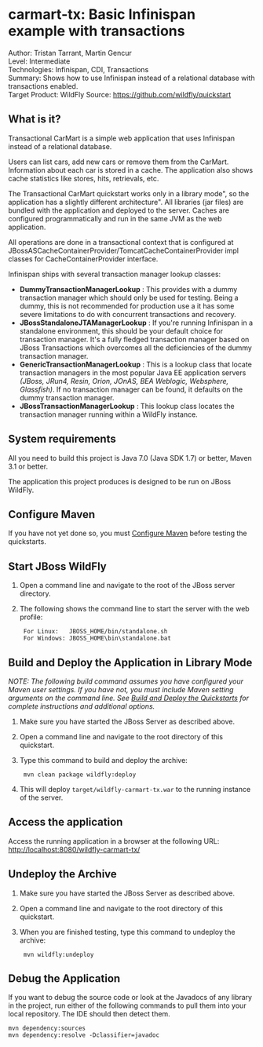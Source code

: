 carmart-tx: Basic Infinispan example with transactions
=================================================================
Author: Tristan Tarrant, Martin Gencur  
Level: Intermediate  
Technologies: Infinispan, CDI, Transactions  
Summary: Shows how to use Infinispan instead of a relational database with transactions enabled.  
Target Product: WildFly
Source: <https://github.com/wildfly/quickstart>  

What is it?
-----------

Transactional CarMart is a simple web application that uses Infinispan instead of a relational database.

Users can list cars, add new cars or remove them from the CarMart. Information about each car is stored in a cache. The application also shows cache statistics like stores, hits, retrievals, etc.

The Transactional CarMart quickstart works only in a library mode", so the application has a slightly different architecture". All libraries (jar files) are bundled with the application and deployed to the server. Caches are configured programmatically and run in the same JVM as the web application.

All operations are done in a transactional context that is configured at JBossASCacheContainerProvider/TomcatCacheContainerProvider impl classes for CacheContainerProvider interface.

Infinispan ships with several transaction manager lookup classes:

- **DummyTransactionManagerLookup** : This provides with a dummy transaction manager which should only be used for testing.  Being a dummy, this is not recommended for production use a it has some severe limitations to do with concurrent transactions and recovery.
- **JBossStandaloneJTAManagerLookup** : If you're running Infinispan in a standalone environment, this should be your default choice for transaction manager. It's a fully fledged transaction manager based on JBoss Transactions which overcomes all the deficiencies of the dummy transaction manager.
- **GenericTransactionManagerLookup** : This is a lookup class that locate transaction managers in the most  popular Java EE application servers _(JBoss, JRun4, Resin, Orion, JOnAS, BEA Weblogic, Websphere, Glassfish)_. If no transaction manager can be found, it defaults on the dummy transaction manager.
- **JBossTransactionManagerLookup** : This lookup class locates the transaction manager running within a WildFly instance.



System requirements
-------------------

All you need to build this project is Java 7.0 (Java SDK 1.7) or better, Maven 3.1 or better.

The application this project produces is designed to be run on JBoss WildFly.

 
Configure Maven
---------------

If you have not yet done so, you must [Configure Maven](../README.md#configure-maven-) before testing the quickstarts.


Start JBoss WildFly
-----------------------------------------------------------

1. Open a command line and navigate to the root of the JBoss server directory.
2. The following shows the command line to start the server with the web profile:

        For Linux:   JBOSS_HOME/bin/standalone.sh
        For Windows: JBOSS_HOME\bin\standalone.bat


Build and Deploy the Application in Library Mode
------------------------------------------------

_NOTE: The following build command assumes you have configured your Maven user settings. If you have not, you must include Maven setting arguments on the command line. See [Build and Deploy the Quickstarts](../README.md#buildanddeploy) for complete instructions and additional options._

1. Make sure you have started the JBoss Server as described above.
2. Open a command line and navigate to the root directory of this quickstart.
3. Type this command to build and deploy the archive:

        mvn clean package wildfly:deploy
        
4. This will deploy `target/wildfly-carmart-tx.war` to the running instance of the server.
 

Access the application
---------------------

Access the running application in a browser at the following URL:  <http://localhost:8080/wildfly-carmart-tx/>


Undeploy the Archive
--------------------

1. Make sure you have started the JBoss Server as described above.
2. Open a command line and navigate to the root directory of this quickstart.
3. When you are finished testing, type this command to undeploy the archive:

        mvn wildfly:undeploy


Debug the Application
------------------------------------

If you want to debug the source code or look at the Javadocs of any library in the project, run either of the following commands to pull them into your local repository. The IDE should then detect them.

    mvn dependency:sources
    mvn dependency:resolve -Dclassifier=javadoc

